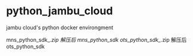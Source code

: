 # python_jambu_cloud
jambu cloud's python docker environgment

mns_python_sdk_*.zip 解压后 mns_python_sdk
ots_python_sdk_*.zip 解压后 ots_python_sdk
